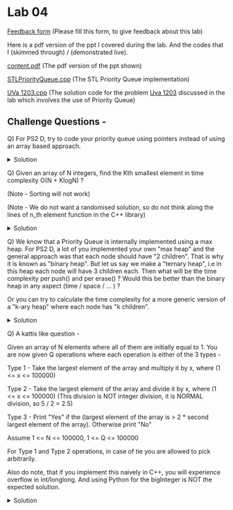 # Lab 04

  [Feedback form](https://docs.google.com/forms/d/e/1FAIpQLScLeIezAu3Bueokx98FzaNraoK_90lxMd6trBRnnNLXKQjojg/viewform?usp=sf_link) (Please fill this form, to give feedback about this lab)

Here is a pdf version of the ppt I covered during the lab. And the codes that I (skimmed through) / (demonstrated live).

  [content.pdf](https://sidhant007.github.io/CS2040C/lab04/content.pdf) (The pdf version of the ppt shown) 


  [STLPriorityQueue.cpp](https://sidhant007.github.io/CS2040C/lab04/STLPriorityQueue.cpp) (The STL Priority Queue implementation)

  [UVa 1203.cpp](https://sidhant007.github.io/CS2040C/lab04/UVa1203.cpp) (The solution code for the problem <a href = "https://uva.onlinejudge.org/external/12/1203.pdf">Uva 1203</a> discussed in the lab which involves the use of Priority Queue)

## Challenge Questions - 

Q) For PS2 D, try to code your priority queue using pointers instead of using an array based approach.

<details>
  <summary>Solution</summary>
  Refer to the AVL implementation of the prof and try to modify it :)
</details>

Q) Given an array of N integers, find the Kth smallest element in time complexity O(N + KlogN) ?

(Note - Sorting will not work) 

(Note - We do not want a randomised solution, so do not think along the lines of n_th element function in the C++ library)

<details>
  <summary>Solution</summary>
  <br>
  Make your own min binary heap / priority queue using the demo code shown in Lab05in O(N). Then pop the first K - 1 elements and print the top obtained after the pops in O(KlogN). So total is O(N + KlogN). <br><br>
  <br>
  But how do you make the heap in O(N) ?
  <br><br>
  You would need to build the heap in O(N), which is done by inserting the elements in a weird fashion.
  <br><br>
  Step 1 - Take the unsorted array and put them into the binary heap in any arbitrary order.
  <br><br>
  Step 2 - Do for(i = heapSize; i >= 1; i--) shiftDown(i);
  <br>
  i.e Basically do shiftDown for the deepest node, then 2nd deepst and so on, untill you hit the root. 
  <br><br> 
  Step 3 - The heap is now a valid heap you are done.
  <br><br>
  Explanation - 
  <br>
  The step 2 is the essence of the build. First let us make this claim - 
  <br>
  <h5>Claim 1 - </h5>
  Given a subtree of heap with the root of the subtree as node "a" and it has two children, left child named as "b", right child named as "c". Let val[a], val[b], val[c] denote the values at the indices a, b and c respectively.
  <br>
  Then if b and c are valid subtree heaps, i.e within the subtrees of "b" and "c" the properties of heap are satified. Then this subtree of "a" will also be a valid heap, given we do a single shiftDown(a) operation. 
  <br><br>
  Proof - 
  <br>
  Case 1 - When val[a] &le; min(val[b], val[c]) (Note we are making a min Heap)
  <br>
  The subtree heap of "a" is already valid, so shiftDown(a) does nothing.
  <br><br>
  Case 2 - When val[a] &gt; min(val[b], val[c])
  <br>
  Arbitrarily assume, that val[b] &le; val[c]
  <br><br> 
  Then "a" will be swapped with "b" during the shiftDown(a) operation. And the shiftDown(a) operation will recursively call the same operation for shiftDown(b), but now do notice that after the swap, value[b] = value[a].
  <br>
  So in this scenario we are ensured that the "a" would become a valid subtree heap provided "b" becomes a valid subtree heap. This is basically solving the same problem again, but for a smaller subtree. This will true, using PMI(Principal of Mathematical Induction) on this claim. 
  <br><br>
  So now, we have proven Claim 1 and understand why the heap will result to be sorted after Step 2. But what about the time complexity. 
  <br><br>
  Well carefully observe, let the depth of the tree be called as "h" = log2(N), then - 
  <br>
  The number of nodes at height h are N/2.
  <br>
  The number of nodes at heigh h - 1 are N/4
  <br>
  In general the number of nodes at height x are N/2^(h - x + 1)
  <br><br>
  Let n(x) denote the number of nodes at height x.
  <br>
  So we have n(x) = N / 2^(h - x + 1)
  <br>
  Now the sum of time complexity because of the ShiftDown due to all the nodes at height h is = n(h) * 0
  <br>
  We multiply with 0, because they are not moved at all, and they remain at their location when shiftDown is called for them.
  <br>
  Similarly , what is the sum of time complexity for all nodes at height h - 1. It is n(h - 1) * 1.
  <br>
  More generally let S(x) denote the sum of time complexity because of shifting down all the nodes at height x. Then 
  <br>
  S(x) = n(x) * (h - x + 1)
  <br><br>
  So we need to find sum over S(x) from x = 1 to h. 
  <br>
  So the net time complexity = S(1) + S(2) + ... + S(h) 
  <br> 
  = n(1) * h + n(2) * (h - 1) + ... + n(h) * 0
  <br> 
  = 1 * h + 2 * (h - 1) + 4 * (h - 2) + ... + N/2 * 0
  <br>
  = 0 * N/2 + 1 * N/4 + 2 * N/8 + ... + (h - 2) * 4 + (h - 1) * 1 + h * 1 (Reversing the expression)
  <br>
  = (0 * N)/2 + (1 * N)/4 + (2 * N)/8 + ... 
  <br><br>
  This sum is then bounded by O(N) using Taylor series. The notation of math requires is pretty extensive so I will just add this image below. You can also read this build O(N) function <a href = "https://stackoverflow.com/questions/9755721/how-can-building-a-heap-be-on-time-complexity">here at stack overflow</a>

  <img src = "buildheap_math.png">
</details>

Q) We know that a Priority Queue is internally implemented using a max heap. For PS2 D, a lot of you implemented your own "max heap" and the general approach was that each node should have "2 children". That is why it is known as "binary heap". But let us say we make a "ternary heap", i.e in this heap each node will have 3 children each. Then what will be the time complexity per push() and per erase() ? Would this be better than the binary heap in any aspect (time / space / ... ) ?

Or you can try to calculate the time complexity for a  more generic version of a "k-ary heap" where each node has "k children".

<details>
  <summary>Solution</summary>
  So the shiftDown in a ternary heap is O(2 * log3(N)) and shiftUp is O(log3(N))
  <br><br>
  For a more generic "k-ary heap" shiftDown is O((k - 1) * logk(N)) and shift up is O(logk(N)). Here logk(N) means log(N) with base k. Dont know why but subscript is not working on github markdown.
  <br><br>
  We can observe that shiftUp is cheaper in a k-ary heap, where k >= 2, than a binary heap, but shiftDown is more expensive.
  <br><br>
  So it would be better in scenarios where you do a lot of shiftUp and very few shiftDown. Example - There are a lot of insert operations (requiring shiftUp) and very few pop operations (requiring shiftDown).

  You can read more about this <a href = "https://en.wikipedia.org/wiki/D-ary_heap">here (wikipedia)</a>
</details>

Q) A kattis like question - 

Given an array of N elements where all of them are initially equal to 1. You are now given Q operations where each operation is either of the 3 types - 

Type 1 - Take the largest element of the array and multiply it by x, where (1 <= x <= 100000)

Type 2 - Take the largest element of the array and divide it by x, where (1 <= x <= 100000) (This division is NOT integer division, it is NORMAL division, so 5 / 2 = 2.5)

Type 3 - Print "Yes" if the (largest element of the array is > 2 * second largest element of the array). Otherwise print "No"

Assume 1 <= N <= 100000, 1 <= Q <= 100000

For Type 1 and Type 2 operations, in case of tie you are allowed to pick arbitrarily.

Also do note, that if you implement this naively in C++, you will experience overflow in int/longlong. And using Python for the bigInteger is NOT the expected solution.

<details>
  <summary>Solution</summary>
  I will give out the entire details sometime soon. The key idea was to use log(X) instead of X and use a binary heap aka priority queue. The idea has been ripped of from <a href = "http://wcipeg.com/problem/ioi1521">IOI Horses 2015</a>. If you are feeling adventurous, then do give it a try. It would require knowledge of BBST / Segment Tree though.
  <br><br>
  The exact solution - 
  <br>
  Maintain a max heap and instead of putting all the values normally, put the logarithm of all the values. (You need to use the log values instead of normal ones, because normal ones would overflow if stored in an int / long long. And if you used double then their would be precision issues)
  <br>
  Now for type 1 operation instead of doing largest = largest * x, we will do log(largest) = log(largest * x), which is using properties of log equivalent to log(largest) = log(largest) + log(x). Do note here I am using natural log with base e, for convienience. You can do choose to use a different base.
  <br>
  Now for type 2, do similar thing but instead of adding log(x) just subtract log(x), because log(largest / x) is equivalent to log(largest) - log(x).
  <br>
  Finally for type 3, take the largest, let it be a. Pop the largest and again take the largest, i.e actually the second largest. Let it be b. Now you need to check if a > 2*b. Take log on both sides, so you need to tell if log(a) > log(2 * b) which is equal to log(a) > log(2) + log(b). This comparison can be done easily, because log(2) is simply a constant. That is it. 
  <br>
  This was the idea of the solution in broad terms :)
</details>
